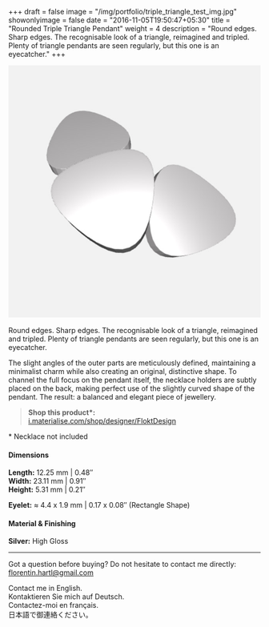 +++
draft = false
image = "/img/portfolio/triple_triangle_test_img.jpg"
showonlyimage = false
date = "2016-11-05T19:50:47+05:30"
title = "Rounded Triple Triangle Pendant"
weight = 4
description = "Round edges. Sharp edges. The recognisable look of a triangle, reimagined and tripled. Plenty of triangle pendants are seen regularly, but this one is an eyecatcher."
+++

![Rounded Triple Triangle Pendant](/img/portfolio/triple_triangle_test_img.jpg)

Round edges. Sharp edges. The recognisable look of a triangle, reimagined and tripled. Plenty of triangle pendants are seen regularly, but this one is an eyecatcher.
<!--more-->

The slight angles of the outer parts are meticulously defined, maintaining a minimalist charm while also creating an original, distinctive shape. To channel the full focus on the pendant itself, the necklace holders are subtly placed on the back, making perfect use of the slightly curved shape of the pendant. The result: a balanced and elegant piece of jewellery.

> **Shop this product\*:**  
[i.materialise.com/shop/designer/FloktDesign](https://i.materialise.com/de/shop/designer/FloktDesign)

\* Necklace not included

#### Dimensions

**Length:** 12.25  mm | 0.48″  
**Width:** 23.11 mm | 0.91″  
**Height:** 5.31 mm | 0.21″

**Eyelet:** ≈ 4.4 x 1.9 mm | 0.17 x 0.08″ (Rectangle Shape)

#### Material & Finishing

**Silver:** High Gloss  

---

Got a question before buying? Do not hesitate to contact me directly:
florentin.hartl@gmail.com

Contact me in English.  
Kontaktieren Sie mich auf Deutsch.  
Contactez-moi en français.  
日本語で御連絡ください。
